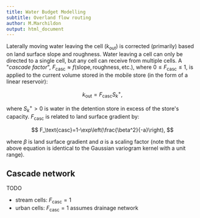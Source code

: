 ```yaml
---
title: Water Budget Modelling
subtitle: Overland flow routing
author: M.Marchildon
output: html_document
---
```




Laterally moving water leaving the cell $(k_\text{out})$ is corrected (primarily) based on land surface slope and roughness. Water leaving a cell can only be directed to a single cell, but any cell can receive from multiple cells. A "*cascade factor*", $F_\text{casc}\approx f(\text{slope},\text{roughness},\text{etc.})$, where $0\leq F_\text{casc} \leq 1$, is applied to the current volume stored in the mobile store (in the form of a linear reservoir):

$$
  k_\text{out}=F_\text{casc}S_k^+,
$$

where $S_k^+>0$ is water in the detention store in excess of the store's capacity. $F_\text{casc}$ is related to land surface gradient by:

$$
  F_\text{casc}=1-\exp\left(\frac{\beta^2}{-a}\right),
$$

<!-- $$
  F_\text{casc}=1-\exp\left(-a\frac{\beta^2}{r^2}\right),
$$ -->

<!-- where $\beta$ is land surface gradient, $r$ is called the "range" (note that the above equation is identical to the Gaussian variogram model), and $a$ is a scaling factor applied to the range such that it's value approaches unity at $r$. ; Below are examples with $a\approx 5$: -->


where $\beta$ is land surface gradient and $a$ is a scaling factor (note that the above equation is identical to the Gaussian variogram kernel with a unit range).



<!-- ```{r fcasc, echo=FALSE, fig.width=6,fig.height=4,fig.align='center'}
a = 5
fun.1 <- function(x) 1-exp(-a*x^2/0.25^2)
fun.2 <- function(x) 1-exp(-a*x^2/0.5^2)
fun.3 <- function(x) 1-exp(-a*x^2/0.75^2)
fun.4 <- function(x) 1-exp(-a*x^2)
fun.5 <- function(x) 1-exp(-a*x^2/1.5^2)

ggplot(data.frame(x = 0),aes(x=x)) + # dummy dataframe
  stat_function(fun = fun.1) + 
  stat_function(fun = fun.2) + 
  stat_function(fun = fun.3) + 
  stat_function(fun = fun.4) + 
  stat_function(fun = fun.5) +
  annotate("text", label = "r=.25", x = .07, y = .75) +
  annotate("text", label = "r=.5", x = .2, y = .72) +
  annotate("text", label = "r=.75", x = .3, y = .69) +
  annotate("text", label = "r=1", x = .415, y = .66) +
  annotate("text", label = "r=1.5", x = .555, y = .57) +
  xlim(0,1) + labs(title="Proportion of mobile water leaving cell (a=5)", x="gradient",y=expression(f["casc"]))
``` -->

<!-- Special conditions are set for $F_\text{casc}$: All stream cells have $F_\text{casc}=1$, meaning that the the mobile water store remains 100% mobile. Here $b_\text{casc}=1$. -->



## Cascade network

TODO


- stream cells: $F_\text{casc}=1$
- urban cells: $F_\text{casc}=1$ assumes drainage network






<!-- # OLD -->


<!-- ## Mobile water storage
TODO

$$
	\Delta S_k=k_i+r+x-f_k-k_o,
$$

where $k = q\frac{\Delta t}{w}$ is the volumetric discharge in ($i$) and out ($o$) of the computational element, $r$ is the runoff (i.e., infiltration excess) generated on the land surface, $x$ is the excess runoff (i.e., saturated excess) caused by a high watertable, and $f_k$ is the volume of mobile storage infiltrating the soil zone; all units are [m].


Land surface and soil zone storage [m]:

$$
	\Delta S_h = y+f_k+f_g-r-a-g,
$$

where $y$ is the atmospheric yield (rainfall $+$ snowmelt), $f_g$ is groundwater infiltration into the soil zone from a high watertable, $a$ is evapotranspiration, and $g$ is recharge.


Groundwater storage [m]:

$$
	\Delta S_g = g-f_g-x,
$$


The overall water balance over each CE is then given by:

$$
	\Delta S_k+\Delta S_h+\Delta S_g=y+k_i-\left(k_o+a\right).
$$


<!-- ![Schematic diagram of a computational element.](fig/CE-WB_sketch.png)
Schematic diagram of a computational element. -->
<!-- <img src="https://raw.githubusercontent.com/OWRC/info/main/recessioncoefficient/fig/topmodel_m.png" alt="Schematic diagram of a computational element." width="100%"> -->

<!-- Other useful metrics include:

Net Groundwater Exchange (positive: recharge; negative: discharge):

$$
	g_\text{net}=g-f_g-x
$$  -->



<!-- # OLD

The continuity-based overland flow routing assumes a maximum overland flow capacity $(h_\text{max})$ on every cell. Overland flow is computed as the sum of upslope "runon", groundwater discharge, saturation excess and impervious runoff and is here deemed "*potential runoff*" $(R_o)$. Depending on cell slope and the roughness characteristics of the cell, the depth of "mobile" water that remains on the cell at the end of the timestep is computed by:

$$
	h = h_\text{max}\left(1-\exp\frac{-R_o}{b}\right),
$$

where $b$ is the empirical response coefficient. Runoff leaving the cell at the end of the timestep is defined as:

$$
	R=
	\begin{cases}
		R_o-h  \qquad &\text{if $R_o>h$} \\
		0 &\text{otherwise}
	\end{cases}
$$

TODO

$$
	C = \frac{\log\frac{S_\text{min}}{S}}{\log\frac{S_\text{min}}{S_\text{max}}}\left(C_\text{max}-C_\text{min}\right) + C_\text{min}
$$ -->
